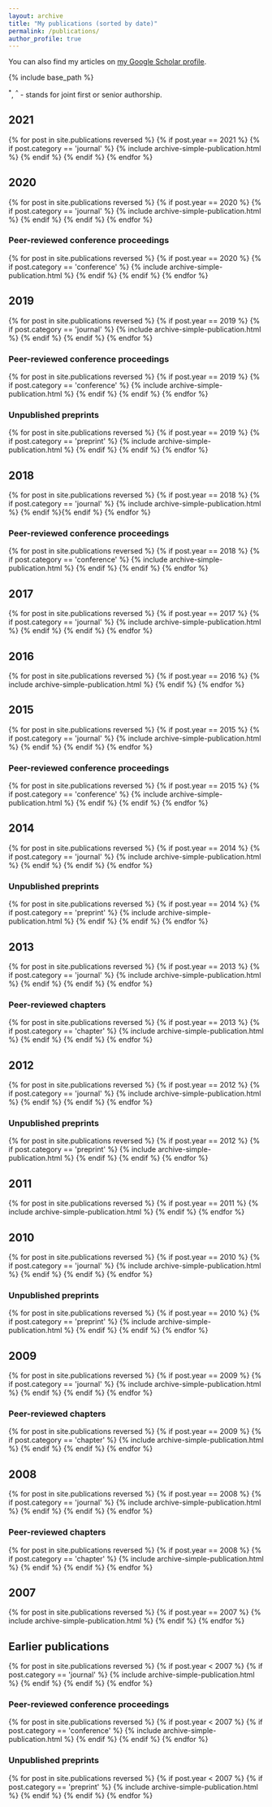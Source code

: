 ```yaml
---
layout: archive
title: "My publications (sorted by date)"
permalink: /publications/
author_profile: true
---
```


You can also find my articles on <a href="https://scholar.google.com/citations?user=r29H9sQAAAAJ&hl=fr">my Google Scholar profile</a>.

{% include base_path %}

<sup>*</sup>, <sup>^</sup> - stands for joint first or senior authorship.

<h2>2021</h2>
{% for post in site.publications reversed %}
  {% if post.year == 2021 %} {% if post.category == 'journal' %}
      {% include archive-simple-publication.html %}
  {% endif %} {% endif %}
{% endfor %}


<h2>2020</h2>
{% for post in site.publications reversed %}
  {% if post.year == 2020 %} {% if post.category == 'journal' %}
      {% include archive-simple-publication.html %}
  {% endif %} {% endif %}
{% endfor %}
<h3>Peer-reviewed conference proceedings</h3>
{% for post in site.publications reversed %}
  {% if post.year == 2020 %} {% if post.category == 'conference' %}
      {% include archive-simple-publication.html %}
  {% endif %} {% endif %}
{% endfor %}


<h2>2019</h2>
{% for post in site.publications reversed %}
  {% if post.year == 2019 %} {% if post.category == 'journal' %}
      {% include archive-simple-publication.html %}
  {% endif %} {% endif %}
{% endfor %}
<h3>Peer-reviewed conference proceedings</h3>
{% for post in site.publications reversed %}
  {% if post.year == 2019 %} {% if post.category == 'conference' %}
      {% include archive-simple-publication.html %}
  {% endif %} {% endif %}
{% endfor %}
<h3>Unpublished preprints</h3>
{% for post in site.publications reversed %}
  {% if post.year == 2019 %} {% if post.category == 'preprint' %}
      {% include archive-simple-publication.html %}
  {% endif %} {% endif %}
{% endfor %}


<h2>2018</h2>
{% for post in site.publications reversed %}
  {% if post.year == 2018 %} {% if post.category == 'journal' %}
      {% include archive-simple-publication.html %}
  {% endif %}{% endif %}
{% endfor %}
<h3>Peer-reviewed conference proceedings</h3>
{% for post in site.publications reversed %}
  {% if post.year == 2018 %} {% if post.category == 'conference' %}
      {% include archive-simple-publication.html %}
  {% endif %} {% endif %}
{% endfor %}


<h2>2017</h2>
{% for post in site.publications reversed %}
  {% if post.year == 2017 %} {% if post.category == 'journal' %}
      {% include archive-simple-publication.html %}
  {% endif %} {% endif %}
{% endfor %}

<h2>2016</h2>
{% for post in site.publications reversed %}
  {% if post.year == 2016 %} 
      {% include archive-simple-publication.html %}
  {% endif %}
{% endfor %}

<h2>2015</h2>
{% for post in site.publications reversed %}
  {% if post.year == 2015 %} {% if post.category == 'journal' %}
      {% include archive-simple-publication.html %}
  {% endif %} {% endif %}
{% endfor %}
<h3>Peer-reviewed conference proceedings</h3>
{% for post in site.publications reversed %}
  {% if post.year == 2015 %} {% if post.category == 'conference' %}
      {% include archive-simple-publication.html %}
  {% endif %} {% endif %}
{% endfor %}


<h2>2014</h2>
{% for post in site.publications reversed %}
  {% if post.year == 2014 %} {% if post.category == 'journal' %}
      {% include archive-simple-publication.html %}
  {% endif %} {% endif %}
{% endfor %}
<h3>Unpublished preprints</h3>
{% for post in site.publications reversed %}
  {% if post.year == 2014 %} {% if post.category == 'preprint' %}
      {% include archive-simple-publication.html %}
  {% endif %} {% endif %}
{% endfor %}


<h2>2013</h2>
{% for post in site.publications reversed %}
  {% if post.year == 2013 %} {% if post.category == 'journal' %}
      {% include archive-simple-publication.html %}
  {% endif %} {% endif %}
{% endfor %}
<h3>Peer-reviewed chapters</h3>
{% for post in site.publications reversed %}
  {% if post.year == 2013 %} {% if post.category == 'chapter' %}
      {% include archive-simple-publication.html %}
  {% endif %} {% endif %}
{% endfor %}


<h2>2012</h2>
{% for post in site.publications reversed %}
  {% if post.year == 2012 %} {% if post.category == 'journal' %}
      {% include archive-simple-publication.html %}
  {% endif %} {% endif %}
{% endfor %}
<h3>Unpublished preprints</h3>
{% for post in site.publications reversed %}
  {% if post.year == 2012 %} {% if post.category == 'preprint' %}
      {% include archive-simple-publication.html %}
  {% endif %} {% endif %}
{% endfor %}

<h2>2011</h2>
{% for post in site.publications reversed %}
  {% if post.year == 2011 %}
      {% include archive-simple-publication.html %}
  {% endif %}
{% endfor %}

<h2>2010</h2>
{% for post in site.publications reversed %}
  {% if post.year == 2010 %}  {% if post.category == 'journal' %}
      {% include archive-simple-publication.html %}
  {% endif %} {% endif %}
{% endfor %}
<h3>Unpublished preprints</h3>
{% for post in site.publications reversed %}
  {% if post.year == 2010 %} {% if post.category == 'preprint' %}
      {% include archive-simple-publication.html %}
  {% endif %} {% endif %}
{% endfor %}

<h2>2009</h2>
{% for post in site.publications reversed %}
  {% if post.year == 2009 %} {% if post.category == 'journal' %}
      {% include archive-simple-publication.html %}
  {% endif %} {% endif %}
{% endfor %}
<h3>Peer-reviewed chapters</h3>
{% for post in site.publications reversed %}
  {% if post.year == 2009 %} {% if post.category == 'chapter' %}
      {% include archive-simple-publication.html %}
  {% endif %} {% endif %}
{% endfor %}


<h2>2008</h2>
{% for post in site.publications reversed %}
  {% if post.year == 2008 %} {% if post.category == 'journal' %}
      {% include archive-simple-publication.html %}
  {% endif %} {% endif %}
{% endfor %}
<h3>Peer-reviewed chapters</h3>
{% for post in site.publications reversed %}
  {% if post.year == 2008 %} {% if post.category == 'chapter' %}
      {% include archive-simple-publication.html %}
  {% endif %} {% endif %}
{% endfor %}


<h2>2007</h2>
{% for post in site.publications reversed %}
  {% if post.year == 2007 %}
      {% include archive-simple-publication.html %}
  {% endif %}
{% endfor %}

<h2>Earlier publications</h2>
{% for post in site.publications reversed %}
  {% if post.year < 2007 %} {% if post.category == 'journal' %}
      {% include archive-simple-publication.html %}
  {% endif %} {% endif %}
{% endfor %}
<h3>Peer-reviewed conference proceedings</h3>
{% for post in site.publications reversed %}
  {% if post.year < 2007 %} {% if post.category == 'conference' %}
      {% include archive-simple-publication.html %}
  {% endif %} {% endif %}
{% endfor %}
<h3>Unpublished preprints</h3>
{% for post in site.publications reversed %}
  {% if post.year < 2007 %} {% if post.category == 'preprint' %}
      {% include archive-simple-publication.html %}
  {% endif %} {% endif %}
{% endfor %}


